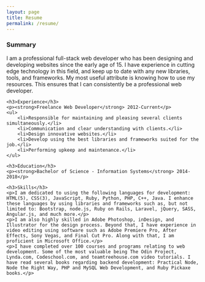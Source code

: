 ```yaml
---
layout: page
title: Resume
permalink: /resume/
---
```


<div class="resume">
	<h3>Summary</h3>
	<p>I am a professional full-stack web developer who has been designing and developing websites since the early age of 15. I have experience in cutting edge technology in this field, and keep up to date with any new libraries, tools, and frameworks.
	My most useful attribute is knowing how to use my resources. This ensures that I can consistently be a professional web developer.</p>

	<h3>Experience</h3>
	<p><strong>Freelance Web Developer</strong> 2012-Current</p>
	<ul>
		<li>Responsible for maintaining and pleasing several clients simultaneously.</li>
		<li>Communication and clear understanding with clients.</li>
		<li>Design innovative websites.</li>
		<li>Develop using the best libraries and frameworks suited for the job.</li>
		<li>Performing upkeep and maintenance.</li>
	</ul>

	<h3>Education</h3>
	<p><strong>Bachelor of Science - Information Systems</strong> 2014-2018</p>

	<h3>Skills</h3>
	<p>I am dedicated to using the following languages for development: HTML(5), CSS(3), JavaScript, Ruby, Python, PHP, C++, Java. I enhance these languages by using libraries and frameworks such as, but not limited to: Bootstrap, node.js, Ruby on Rails, Laravel, jQuery, SASS, Angular.js, and much more.</p>
	<p>I am also highly skilled in Adobe Photoshop, inDesign, and Illustrator for the design process. Beyond that, I have experience in video editing using software such as Adobe Premiere Pro, After Effects, Sony Vegas, and Final Cut Pro. Along with that, I am proficient in Microsoft Office.</p>
	<p>I have completed over 100 courses and programs relating to web development. Some of the most valuable being The Odin Project, Lynda.com, Codeschool.com, and teamtreehouse.com video tutorials. I have read several books regarding backend development: Practical Node, Node the Right Way, PHP and MySQL Web Development, and Ruby Pickaxe books.</p>
</div>